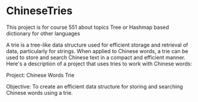# ChineseTries

This project is for course 551 about topics Tree or Hashmap based dictionary for other languages

A trie is a tree-like data structure used for efficient storage and retrieval of data, particularly for strings. When applied to Chinese words, a trie can be used to store and search Chinese text in a compact and efficient manner. Here's a description of a project that uses tries to work with Chinese words:

Project: Chinese Words Trie

Objective: To create an efficient data structure for storing and searching Chinese words using a trie.

